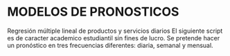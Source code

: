 # MODELOS DE PRONOSTICOS
Regresión múltiple lineal de productos y servicios diarios
El siguiente script es de caracter academico estudiantil sin fines de lucro.
Se pretende hacer un pronóstico en tres frecuencias diferentes: diaria,
semanal y mensual.
